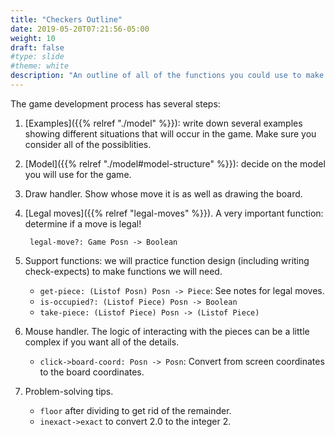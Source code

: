 ```yaml
---
title: "Checkers Outline"
date: 2019-05-20T07:21:56-05:00
weight: 10
draft: false
#type: slide
#theme: white
description: "An outline of all of the functions you could use to make checkers."
---
```


The game development process has several steps:

1. [Examples]({{% relref "./model" %}}): write down several examples
   showing different situations 
   that will occur in the game. Make sure you consider all of the
   possiblities. 
   
2. [Model]({{% relref "./model#model-structure" %}}): decide on the model you will use for the game.

3. Draw handler. Show whose move it is as well as drawing the board.

4. [Legal moves]({{% relref "legal-moves" %}}). A very important
   function: determine if a move is legal!

        legal-move?: Game Posn -> Boolean

5. Support functions: we will practice function design (including
   writing check-expects) to make functions we will need.

    * `get-piece: (Listof Posn) Posn -> Piece`: See notes for legal moves.
    * `is-occupied?: (Listof Piece) Posn -> Boolean`
    * `take-piece: (Listof Piece) Posn -> (Listof Piece)`

6. Mouse handler. The logic of interacting with the pieces can be a
   little complex if you want all of the details.

    * `click->board-coord: Posn -> Posn`: Convert from screen
      coordinates to the board coordinates.


7. Problem-solving tips.

    * `floor` after dividing to get rid of the remainder.
    * `inexact->exact` to convert 2.0 to the integer 2.

